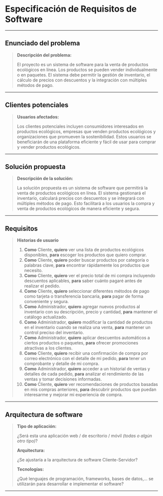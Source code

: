 # Especificación de Requisitos de Software

---

## Enunciado del problema

> **Descripción del problema:**
>
> El proyecto es un sistema de software para la venta de productos ecológicos en línea. Los productos se pueden vender individualmente o en paquetes. El sistema debe permitir la gestión de inventario, el cálculo de precios con descuentos y la integración con múltiples métodos de pago.

---

## Clientes potenciales

> **Usuarios afectados:**
>
> Los clientes potenciales incluyen consumidores interesados en productos ecológicos, empresas que venden productos ecológicos y organizaciones que promueven la sostenibilidad. Estos usuarios se beneficiarán de una plataforma eficiente y fácil de usar para comprar y vender productos ecológicos.

---

## Solución propuesta

> **Descripción de la solución:**
>
> La solución propuesta es un sistema de software que permitirá la venta de productos ecológicos en línea. El sistema gestionará el inventario, calculará precios con descuentos y se integrará con múltiples métodos de pago. Esto facilitará a los usuarios la compra y venta de productos ecológicos de manera eficiente y segura.

---

## Requisitos

> **Historias de usuario**
>
> 1. **Como** Cliente, **quiero** ver una lista de productos ecológicos disponibles, **para** escoger los productos que quiero comprar.
> 2. **Como** Cliente, **quiero** poder buscar productos por categoría o palabras clave, **para** encontrar rápidamente los productos que necesito.
> 3. **Como** Cliente, **quiero** ver el precio total de mi compra incluyendo descuentos aplicables, **para** saber cuánto pagaré antes de realizar el pedido.
> 4. **Como** Cliente, **quiero** seleccionar diferentes métodos de pago como tarjeta o transferencia bancaria, **para** pagar de forma conveniente y segura.
> 5. **Como** Administrador, **quiero** agregar nuevos productos al inventario con su descripción, precio y cantidad, **para** mantener el catálogo actualizado.
> 6. **Como** Administrador, **quiero** modificar la cantidad de productos en el inventario cuando se realiza una venta, **para** mantener un control preciso del inventario.
> 7. **Como** Administrador, **quiero** aplicar descuentos automáticos a ciertos productos o paquetes, **para** ofrecer promociones atractivas a los clientes.
> 8. **Como** Cliente, **quiero** recibir una confirmación de compra por correo electrónico con el detalle de mi pedido, **para** tener un comprobante y detalle de mi compra.
> 9. **Como** Administrador, **quiero** acceder a un historial de ventas y detalles de cada pedido, **para** analizar el rendimiento de las ventas y tomar decisiones informadas.
> 10. **Como** Cliente, **quiero** ver recomendaciones de productos basadas en mis compras anteriores, **para** descubrir productos que puedan interesarme y mejorar mi experiencia de compra.

---

## Arquitectura de software

> **Tipo de aplicación:**
>
> ¿Será esta una aplicación web / de escritorio / móvil *(todas o algún otro tipo)*?
>
> **Arquitectura:**
>
> ¿Se ajustaría a la arquitectura de software Cliente-Servidor?
>
> **Tecnologías:**
>
> ¿Qué lenguajes de programación, frameworks, bases de datos,... se utilizarán para desarrollar e implementar el software?

---
